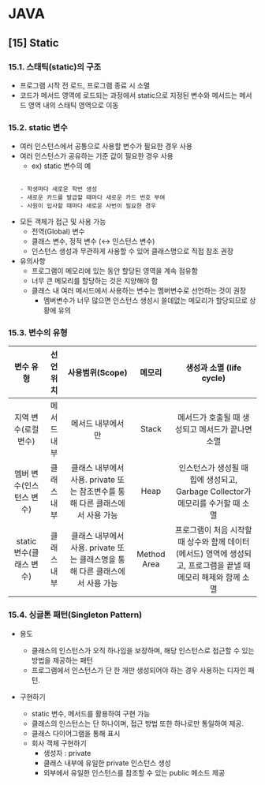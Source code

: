 JAVA
===
[15] Static
----
### 15.1. 스태틱(static)의 구조
- 프로그램 시작 전 로드, 프로그램 종료 시 소멸
- 코드가 메서드 영역에 로드되는 과정에서 static으로 지정된 변수와 메서드는 메서드 영역 내의 스태틱 영역으로 이동

### 15.2. static 변수 
- 여러 인스턴스에서 공통으로 사용할 변수가 필요한 경우 사용
- 여러 인스턴스가 공유하는 기준 값이 필요한 경우 사용
    - ex) static 변수의 예
    ```
    
    - 학생마다 새로운 학번 생성 
    - 새로운 카드를 발급할 때마다 새로운 카드 번호 부여 
    - 사원이 입사할 때마다 새로운 사번이 필요한 경우
    ```
- 모든 객체가 접근 및 사용 가능
    - 전역(Global) 변수   
    - 클래스 변수, 정적 변수 (&leftrightarrow; 인스턴스 변수)
    - 인스턴스 생성과 무관하게 사용할 수 있어 클래스명으로 직접 참조 권장
- 유의사항
    - 프로그램이 메모리에 있는 동안 할당된 영역을 계속 점유함
    - 너무 큰 메모리를 할당하는 것은 지양해야 함
    - 클래스 내 여러 메서드에서 사용하는 변수는 멤버변수로 선언하는 것이 권장
        - 멤버변수가 너무 많으면 인스턴스 생성시 쓸데없는 메모리가 할당되므로 상황에 유의

### 15.3. 변수의 유형
    
|변수 유형|선언위치|         사용범위(Scope)|            메모리|             생성과 소멸 (life cycle)|
|:---:|:---:|:---:|:---:|:---:|
|지역 변수(로컬 변수)|메서드 내부|메서드 내부에서만|Stack|메서드가 호출될 때 생성되고 메서드가 끝나면 소멸|
|멤버 변수(인스턴스 변수)|클래스 내부|클래스 내부에서 사용. private 또는 참조변수를 통해 다른 클래스에서 사용 가능|Heap|인스턴스가 생성될 때 힙에 생성되고, Garbage Collector가 메모리를 수거할 때 소멸|
|static 변수(클래스 변수)|클래스 내부|클래스 내부에서 사용. private 또는 클래스명을 통해 다른 클래스에서 사용 가능|Method Area|프로그램이 처음 시작할 때 상수와 함께 데이터(메서드) 영역에 생성되고, 프로그램을 끝낼 때 메모리 해제와 함께 소멸|

### 15.4. 싱글톤 패턴(Singleton Pattern)
- 용도
    - 클래스의 인스턴스가 오직 하나임을 보장하며, 해당 인스턴스로 접근할 수 있는 방법을 제공하는 패턴 
    - 프로그램에서 인스턴스가 단 한 개만 생성되어야 하는 경우 사용하는 디자인 패턴.

- 구현하기
    - static 변수, 메서드를 활용하여 구현 가능
    - 클래스의 인스턴스는 단 하나이며, 접근 방법 또한 하나로만 통일하여 제공.
    - 클래스 다이어그램을 통해 표시 
    - 회사 객체 구현하기    
        - 생성자 : private
        - 클래스 내부에 유일한 private 인스턴스 생성     
        - 외부에서 유일한 인스턴스를 참조할 수 있는 public 메소드 제공   




